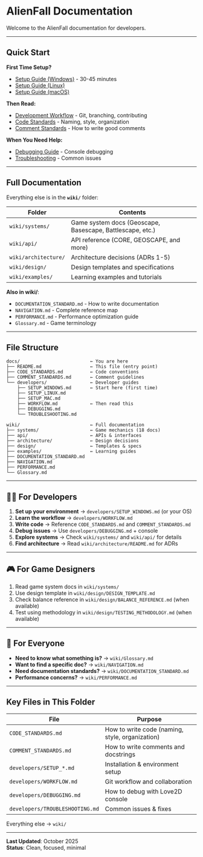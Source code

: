 # AlienFall Documentation

Welcome to the AlienFall documentation for developers.

---

## Quick Start

**First Time Setup?**
- [Setup Guide (Windows)](developers/SETUP_WINDOWS.md) - 30-45 minutes
- [Setup Guide (Linux)](developers/SETUP_LINUX.md) 
- [Setup Guide (macOS)](developers/SETUP_MAC.md)

**Then Read:**
- [Development Workflow](developers/WORKFLOW.md) - Git, branching, contributing
- [Code Standards](CODE_STANDARDS.md) - Naming, style, organization
- [Comment Standards](COMMENT_STANDARDS.md) - How to write good comments

**When You Need Help:**
- [Debugging Guide](developers/DEBUGGING.md) - Console debugging
- [Troubleshooting](developers/TROUBLESHOOTING.md) - Common issues

---

## Full Documentation

Everything else is in the **`wiki/`** folder:

| Folder | Contents |
|--------|----------|
| `wiki/systems/` | Game system docs (Geoscape, Basescape, Battlescape, etc.) |
| `wiki/api/` | API reference (CORE, GEOSCAPE, and more) |
| `wiki/architecture/` | Architecture decisions (ADRs 1-5) |
| `wiki/design/` | Design templates and specifications |
| `wiki/examples/` | Learning examples and tutorials |

**Also in wiki/**:
- `DOCUMENTATION_STANDARD.md` - How to write documentation
- `NAVIGATION.md` - Complete reference map
- `PERFORMANCE.md` - Performance optimization guide
- `Glossary.md` - Game terminology

---

## File Structure

```
docs/                          ← You are here
├── README.md                  ← This file (entry point)
├── CODE_STANDARDS.md          ← Code conventions
├── COMMENT_STANDARDS.md       ← Comment guidelines
└── developers/                ← Developer guides
    ├── SETUP_WINDOWS.md       ← Start here (first time)
    ├── SETUP_LINUX.md
    ├── SETUP_MAC.md
    ├── WORKFLOW.md            ← Then read this
    ├── DEBUGGING.md
    └── TROUBLESHOOTING.md

wiki/                          ← Full documentation
├── systems/                   ← Game mechanics (18 docs)
├── api/                       ← APIs & interfaces
├── architecture/              ← Design decisions
├── design/                    ← Templates & specs
├── examples/                  ← Learning guides
├── DOCUMENTATION_STANDARD.md
├── NAVIGATION.md
├── PERFORMANCE.md
└── Glossary.md
```

---

## 👨‍💻 For Developers

1. **Set up your environment** → `developers/SETUP_WINDOWS.md` (or your OS)
2. **Learn the workflow** → `developers/WORKFLOW.md`
3. **Write code** → Reference `CODE_STANDARDS.md` and `COMMENT_STANDARDS.md`
4. **Debug issues** → Use `developers/DEBUGGING.md` + console
5. **Explore systems** → Check `wiki/systems/` and `wiki/api/` for details
6. **Find architecture** → Read `wiki/architecture/README.md` for ADRs

---

## 🎮 For Game Designers

1. Read game system docs in `wiki/systems/`
2. Use design template in `wiki/design/DESIGN_TEMPLATE.md`
3. Check balance reference in `wiki/design/BALANCE_REFERENCE.md` (when available)
4. Test using methodology in `wiki/design/TESTING_METHODOLOGY.md` (when available)

---

## 🤖 For Everyone

- **Need to know what something is?** → `wiki/Glossary.md`
- **Want to find a specific doc?** → `wiki/NAVIGATION.md`
- **Need documentation standards?** → `wiki/DOCUMENTATION_STANDARD.md`
- **Performance concerns?** → `wiki/PERFORMANCE.md`

---

## Key Files in This Folder

| File | Purpose |
|------|---------|
| `CODE_STANDARDS.md` | How to write code (naming, style, organization) |
| `COMMENT_STANDARDS.md` | How to write comments and docstrings |
| `developers/SETUP_*.md` | Installation & environment setup |
| `developers/WORKFLOW.md` | Git workflow and collaboration |
| `developers/DEBUGGING.md` | How to debug with Love2D console |
| `developers/TROUBLESHOOTING.md` | Common issues & fixes |

Everything else → `wiki/`

---

**Last Updated**: October 2025  
**Status**: Clean, focused, minimal


